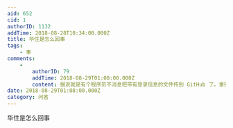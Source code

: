 ```yaml
---
aid: 652
cid: 1
authorID: 1132
addTime: 2018-08-28T10:34:00.000Z
title: 华住是怎么回事
tags:
    - 事
comments:
    -
        authorID: 79
        addTime: 2018-08-29T01:08:00.000Z
        content: 据说就是有个程序员不消息把带有登录信息的文件传到 GitHub 了。拿别人就能登录能拿到数据库里面的数据了呗。
date: 2018-08-29T01:08:00.000Z
category: 问答
---
```


华住是怎么回事

